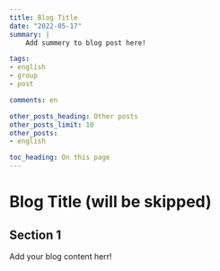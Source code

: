 ```yaml
---
title: Blog Title
date: "2022-05-17"
summary: |
    Add summery to blog post here!

tags:
- english
- group
- post

comments: en

other_posts_heading: Other posts
other_posts_limit: 10
other_posts:
- english

toc_heading: On this page
---
```


# Blog Title (will be skipped)

## Section 1

Add your blog content herr!
